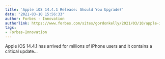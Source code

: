 ```yaml
---
title: 'Apple iOS 14.4.1 Release: Should You Upgrade?'
date: "2021-03-10 15:56:33"
author: Forbes - Innovation
authorlink: https://www.forbes.com/sites/gordonkelly/2021/03/10/apple-ios-1441-release-should-you-upgrade-free-iphone-upgrade/
tags:
- Forbes-Innovation
---
```

Apple iOS 14.4.1 has arrived for millions of iPhone users and it contains a critical update...